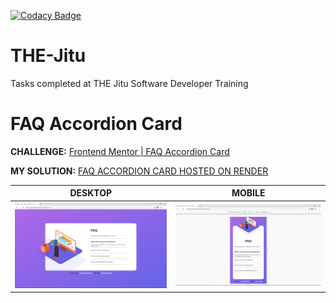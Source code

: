 [![Codacy Badge](https://app.codacy.com/project/badge/Grade/3fe0316bc744420b8e65e779083aec95)](https://app.codacy.com/gh/JoshuaOndieki/faq-accordion-card/dashboard?utm_source=gh&utm_medium=referral&utm_content=&utm_campaign=Badge_grade)

# THE-Jitu
Tasks completed at THE Jitu Software Developer Training

# FAQ Accordion Card

**CHALLENGE:** [Frontend Mentor | FAQ Accordion Card](https://www.frontendmentor.io/challenges/faq-accordion-card-XlyjD0Oam)

**MY SOLUTION:** [FAQ ACCORDION CARD HOSTED ON RENDER](https://faq-accordion-card-j27s.onrender.com/)

| DESKTOP | MOBILE |
| -- | -- |
| ![MY DESKTOP DESIGN](screenshots/my-desktop-design.png) | ![MY MOBILE DESIGN](screenshots/my-mobile-design.png) |
